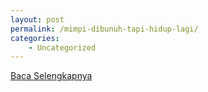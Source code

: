 ```yaml
---
layout: post
permalink: /mimpi-dibunuh-tapi-hidup-lagi/
categories:
    - Uncategorized
---
```


[Baca Selengkapnya](/06)